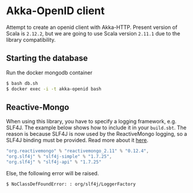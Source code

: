 # Akka-OpenID client

Attempt to create an openid client with Akka-HTTP. Present version of Scala is `2.12.2`, but we are going to use Scala version `2.11.1` due to the library compatibility.

## Starting the database

Run the docker mongodb container

```bash
$ bash db.sh
$ docker exec -i -t akka-openid bash
```

## Reactive-Mongo

When using this library, you have to specify a logging framework, e.g. SLF4J. The example below shows how to include it in your `build.sbt`. The reason is because SLF4J is now used by the ReactiveMongo logging, so a SLF4J binding must be provided. Read more about it [here](http://reactivemongo.org/releases/0.12/documentation/tutorial/setup.html).

```sbt
"org.reactivemongo" % "reactivemongo_2.11" % "0.12.4",
"org.slf4j" % "slf4j-simple" % "1.7.25",
"org.slf4j" % "slf4j-api" % "1.7.25"
```

Else, the following error will be raised.

```bash
$ NoClassDefFoundError: : org/slf4j/LoggerFactory
```